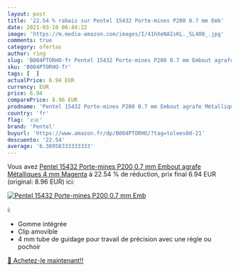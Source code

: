 ```yaml
---
layout: post
title: '22.54 % rabais sur Pentel 15432 Porte-mines P200 0.7 mm Emb'
date: 2021-03-10 06:44:22
image: 'https://m.media-amazon.com/images/I/41hXeNAIsKL._SL400_.jpg'
comments: true
category: ofertas
author: ring
slug: 'B004PTORHO-fr Pentel 15432 Porte-mines P200 0.7 mm Embout agrafe...'
sku: 'B004PTORHO-fr'
tags: [  ]
actualPrice: 6.94 EUR
currency: EUR
price: 6.94
comparePrice: 8.96 EUR
prodname: 'Pentel 15432 Porte-mines P200 0.7 mm Embout agrafe Métalliques 4 mm Magenta'
country: 'fr'
flag: '🇫🇷'
brand: 'Pentel'
buyurl: 'https://www.amazon.fr/dp/B004PTORHO/?tag=tolees0d-21'
descuento: '22.54'
average: '6.38958333333333'
---
```


Vous avez [Pentel 15432 Porte-mines P200 0.7 mm Embout agrafe Métalliques 4 mm Magenta](https://www.amazon.fr/dp/B004PTORHO/?tag=tolees0d-21)  à  22.54 % de réduction, prix final  6.94 EUR (original: 8.96 EUR) ici:

[![Pentel 15432 Porte-mines P200 0.7 mm Emb](https://m.media-amazon.com/images/I/41hXeNAIsKL._SL400_.jpg)](https://www.amazon.fr/dp/B004PTORHO/?tag=tolees0d-21)

ℹ️:

- Gomme intégrée
- Clip amovible
- 4 mm tube de guidage pour travail de précision avec une règle ou pochoir

[🛒 Achetez-le maintenant!!](https://www.amazon.fr/dp/B004PTORHO/?tag=tolees0d-21)
